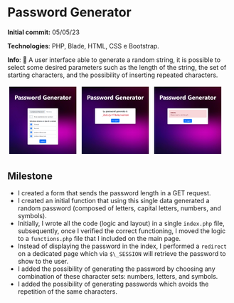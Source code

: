 # Password Generator

**Initial commit:** 05/05/23

**Technologies**: PHP, Blade, HTML, CSS e Bootstrap.

**Info**: :mag_right: A user interface able to generate a random string, it is possible to select some desired parameters such as the length of the string, the set of starting characters, and the possibility of inserting repeated characters.

<div>
  <img src="./assets/img/screencapture-1.png" width="30%" style="margin: 4px;"/>
  <img src="./assets/img/screencapture-2.png" width="30%" style="margin: 4px;"/>
  <img src="./assets/img/screencapture-3.png" width="30%" style="margin: 4px;"/>
</div>

## Milestone

- I created a form that sends the password length in a GET request.
- I created an initial function that using this single data generated a random password (composed of letters, capital letters, numbers, and symbols).
- Initially, I wrote all the code (logic and layout) in a single `index.php` file, subsequently, once I verified the correct functioning, I moved the logic to a `functions.php` file that I included on the main page.
- Instead of displaying the password in the index, I performed a `redirect` on a dedicated page which via `$\_SESSION` will retrieve the password to show to the user.
- I added the possibility of generating the password by choosing any combination of these character sets: numbers, letters, and symbols.
- I added the possibility of generating passwords which avoids the repetition of the same characters.
